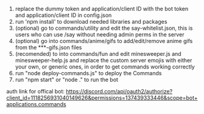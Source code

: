 1. replace the dummy token and application/client ID with the bot token and application/client ID in config.json
2. run 'npm install' to download needed libraries and packages
3. (optional) go to commands/utility and edit the say-whitelist.json, this is users who can use /say without needing admin perms in the server
4. (optional) go into commands/anime/gifs to add/edit/remove anime gifs from the ***-gifs.json files
5. (recomended) to into commands/fun and edit minesweeper.js and minesweeper-help.js and replace the custom server emojis with either your own, or generic ones, in order to get commands working correctly
6. run "node deploy-commands.js" to deploy the Commands
7. run "npm start" or "node ." to run the bot

auth link for offical bot: https://discord.com/api/oauth2/authorize?client_id=1118256931040149626&permissions=137439333446&scope=bot+applications.commands
